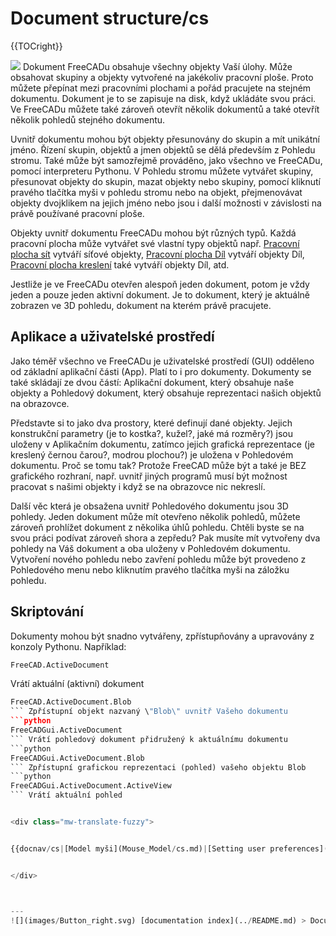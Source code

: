 # Document structure/cs
{{TOCright}}

![](images/Screenshot_treeview.jpg ) Dokument FreeCADu obsahuje všechny objekty Vaší úlohy. Může obsahovat skupiny a objekty vytvořené na jakékoliv pracovní ploše. Proto můžete přepínat mezi pracovními plochami a pořád pracujete na stejném dokumentu. Dokument je to se zapisuje na disk, když ukládáte svou práci. Ve FreeCADu můžete také zároveň otevřít několik dokumentů a také otevřít několik pohledů stejného dokumentu.


<div class="mw-translate-fuzzy">

Uvnitř dokumentu mohou být objekty přesunovány do skupin a mít unikátní jméno. Řízení skupin, objektů a jmen objektů se dělá především z Pohledu stromu. Také může být samozřejmě prováděno, jako všechno ve FreeCADu, pomocí interpreteru Pythonu. V Pohledu stromu můžete vytvářet skupiny, přesunovat objekty do skupin, mazat objekty nebo skupiny, pomocí kliknutí pravého tlačítka myši v pohledu stromu nebo na objekt, přejmenovávat objekty dvojklikem na jejich jméno nebo jsou i další možnosti v závislosti na právě používané pracovní ploše.


</div>


<div class="mw-translate-fuzzy">

Objekty uvnitř dokumentu FreeCADu mohou být různých typů. Každá pracovní plocha může vytvářet své vlastní typy objektů např. [Pracovní plocha sít](Mesh_Workbench/cs.md) vytváří síťové objekty, [Pracovní plocha Díl](Part_Workbench/cs.md) vytváří objekty Díl, [Pracovní plocha kreslení](Draft_Workbench/cs.md) také vytváří objekty Díl, atd.


</div>

Jestliže je ve FreeCADu otevřen alespoň jeden dokument, potom je vždy jeden a pouze jeden aktivní dokument. Je to dokument, který je aktuálně zobrazen ve 3D pohledu, dokument na kterém právě pracujete.

## Aplikace a uživatelské prostředí 


<div class="mw-translate-fuzzy">

Jako téměř všechno ve FreeCADu je uživatelské prostředí (GUI) odděleno od základní aplikační části (App). Platí to i pro dokumenty. Dokumenty se také skládají ze dvou částí: Aplikační dokument, který obsahuje naše objekty a Pohledový dokument, který obsahuje reprezentaci našich objektů na obrazovce.


</div>


<div class="mw-translate-fuzzy">

Představte si to jako dva prostory, které definují dané objekty. Jejich konstrukční parametry (je to kostka?, kužel?, jaké má rozměry?) jsou uloženy v Aplikačním dokumentu, zatímco jejich grafická reprezentace (je kreslený černou čarou?, modrou plochou?) je uložena v Pohledovém dokumentu. Proč se tomu tak? Protože FreeCAD může být a také je BEZ grafického rozhraní, např. uvnitř jiných programů musí být možnost pracovat s našimi objekty i když se na obrazovce nic nekreslí.


</div>

Další věc která je obsažena uvnitř Pohledového dokumentu jsou 3D pohledy. Jeden dokument může mít otevřeno několik pohledů, můžete zároveň prohlížet dokument z několika úhlů pohledu. Chtěli byste se na svou práci podívat zároveň shora a zepředu? Pak musíte mít vytvořeny dva pohledy na Váš dokument a oba uloženy v Pohledovém dokumentu. Vytvoření nového pohledu nebo zavření pohledu může být provedeno z Pohledového menu nebo kliknutím pravého tlačítka myši na záložku pohledu.

## Skriptování


<div class="mw-translate-fuzzy">

Dokumenty mohou být snadno vytvářeny, zpřístupňovány a upravovány z konzoly Pythonu. Například:


</div>


```python
FreeCAD.ActiveDocument
```

Vrátí aktuální (aktivní) dokument 
```python
FreeCAD.ActiveDocument.Blob
``` Zpřístupní objekt nazvaný \"Blob\" uvnitř Vašeho dokumentu 
```python
FreeCADGui.ActiveDocument
``` Vrátí pohledový dokument přidružený k aktuálnímu dokumentu 
```python
FreeCADGui.ActiveDocument.Blob
``` Zpřístupní grafickou reprezentaci (pohled) vašeho objektu Blob 
```python
FreeCADGui.ActiveDocument.ActiveView
``` Vrátí aktuální pohled


<div class="mw-translate-fuzzy">


{{docnav/cs|[Model myši](Mouse_Model/cs.md)|[Setting user preferences](Preferences_Editor/cs.md)}}


</div>



---
![](images/Button_right.svg) [documentation index](../README.md) > Document structure/cs

